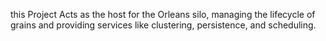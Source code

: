 this Project Acts as the host for the Orleans silo, managing the lifecycle of grains and providing services like clustering, persistence, and scheduling.